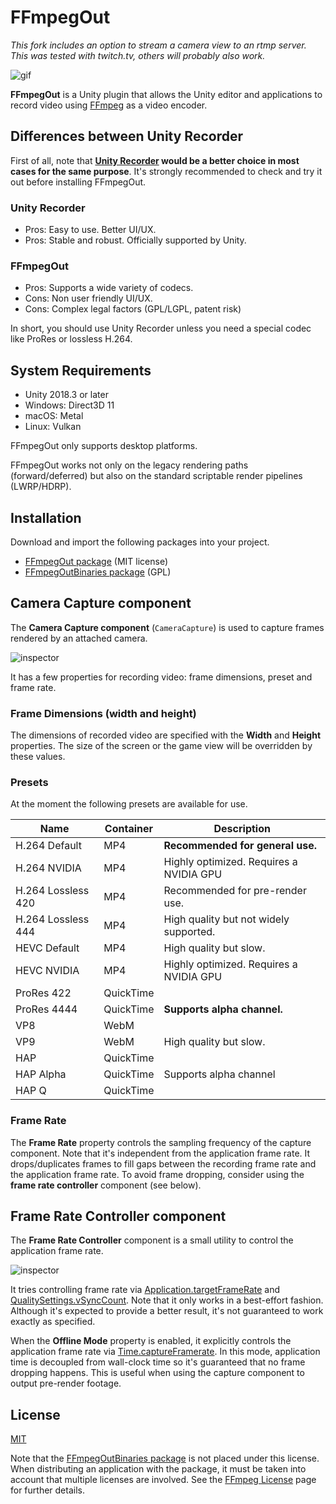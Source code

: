 FFmpegOut
=========

_This fork includes an option to stream a camera view to an rtmp server. This was tested with twitch.tv, others will probably also work._

![gif](http://i.imgur.com/bkQlFxX.gif)

**FFmpegOut** is a Unity plugin that allows the Unity editor and applications to
record video using [FFmpeg] as a video encoder.

[FFmpeg]: https://ffmpeg.org/

Differences between Unity Recorder
----------------------------------

First of all, note that **[Unity Recorder] would be a better choice in most
cases for the same purpose**. It's strongly recommended to check and try it out
before installing FFmpegOut.

### Unity Recorder

- Pros: Easy to use. Better UI/UX.
- Pros: Stable and robust. Officially supported by Unity.

### FFmpegOut

- Pros: Supports a wide variety of codecs.
- Cons: Non user friendly UI/UX.
- Cons: Complex legal factors (GPL/LGPL, patent risk)

In short, you should use Unity Recorder unless you need a special codec like
ProRes or lossless H.264.

[Unity Recorder]:
    https://assetstore.unity.com/packages/essentials/unity-recorder-94079

System Requirements
-------------------

- Unity 2018.3 or later
- Windows: Direct3D 11
- macOS: Metal
- Linux: Vulkan

FFmpegOut only supports desktop platforms.

FFmpegOut works not only on the legacy rendering paths (forward/deferred) but
also on the standard scriptable render pipelines (LWRP/HDRP).

Installation
------------

Download and import the following packages into your project.

- [FFmpegOut package] (MIT license)
- [FFmpegOutBinaries package] (GPL)

[FFmpegOut package]: https://github.com/keijiro/FFmpegOut/releases
[FFmpegOutBinaries package]:
    https://github.com/keijiro/FFmpegOutBinaries/releases

Camera Capture component
------------------------

The **Camera Capture component** (`CameraCapture`) is used to capture frames
rendered by an attached camera.

![inspector](https://i.imgur.com/M4fxPov.png)

It has a few properties for recording video: frame dimensions, preset and frame
rate.

### Frame Dimensions (width and height)

The dimensions of recorded video are specified with the **Width** and
**Height** properties. The size of the screen or the game view will be overridden
by these values.

### Presets

At the moment the following presets are available for use.

| Name               | Container | Description                             |
| ------------------ | --------- | --------------------------------------- |
| H.264 Default      | MP4       | **Recommended for general use.**        |
| H.264 NVIDIA       | MP4       | Highly optimized. Requires a NVIDIA GPU |
| H.264 Lossless 420 | MP4       | Recommended for pre-render use.         |
| H.264 Lossless 444 | MP4       | High quality but not widely supported.  |
| HEVC Default       | MP4       | High quality but slow.                  |
| HEVC NVIDIA        | MP4       | Highly optimized. Requires a NVIDIA GPU |
| ProRes 422         | QuickTime |                                         |
| ProRes 4444        | QuickTime | **Supports alpha channel.**             |
| VP8                | WebM      |                                         |
| VP9                | WebM      | High quality but slow.                  |
| HAP                | QuickTime |                                         |
| HAP Alpha          | QuickTime | Supports alpha channel                  |
| HAP Q              | QuickTime |                                         |

### Frame Rate

The **Frame Rate** property controls the sampling frequency of the capture
component. Note that it's independent from the application frame rate. It
drops/duplicates frames to fill gaps between the recording frame rate and the
application frame rate. To avoid frame dropping, consider using the **frame
rate controller** component (see below).

Frame Rate Controller component
-------------------------------

The **Frame Rate Controller** component is a small utility to control the
application frame rate.

![inspector](https://i.imgur.com/PYaFo38.png)

It tries controlling frame rate via [Application.targetFrameRate] and
[QualitySettings.vSyncCount]. Note that it only works in a best-effort fashion.
Although it's expected to provide a better result, it's not guaranteed to work
exactly as specified.

When the **Offline Mode** property is enabled, it explicitly controls the
application frame rate via [Time.captureFramerate]. In this mode, application
time is decoupled from wall-clock time so it's guaranteed that no frame
dropping happens. This is useful when using the capture component to output
pre-render footage.

[Application.targetFrameRate]:
    https://docs.unity3d.com/ScriptReference/Application-targetFrameRate.html
[QualitySettings.vSyncCount]:
    https://docs.unity3d.com/ScriptReference/QualitySettings-vSyncCount.html
[Time.captureFramerate]:
    https://docs.unity3d.com/ScriptReference/Time-captureFramerate.html

License
-------

[MIT](LICENSE.md)

Note that the [FFmpegOutBinaries package] is not placed under this license. 
When distributing an application with the package, it must be taken into
account that multiple licenses are involved. See the [FFmpeg License] page
for further details.

[FFmpeg License]: https://www.ffmpeg.org/legal.html
